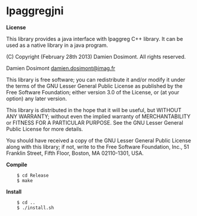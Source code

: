 lpaggregjni
===========


__License__

This library provides a java interface with lpaggreg C++ library.
It can be used as a native library in a java program.

(C) Copyright (February 28th 2013) Damien Dosimont. All rights reserved.

Damien Dosimont <damien.dosimont@imag.fr>

This library is free software; you can redistribute it and/or modify it
under the terms of the GNU Lesser General Public License as published by
the Free Software Foundation; either version 3.0 of the License, or
(at your option) any later version.

This library is distributed in the hope that it will be useful, but
WITHOUT ANY WARRANTY; without even the implied warranty of MERCHANTABILITY
or FITNESS FOR A PARTICULAR PURPOSE. See the GNU Lesser General Public
License for more details.

You should have received a copy of the GNU Lesser General Public
License along with this library; if not, write to the Free Software
Foundation, Inc., 51 Franklin Street, Fifth Floor, Boston, MA  02110-1301,
USA.

__Compile__

  		$ cd Release
		$ make
		
__Install__

		$ cd ..
		$ ./install.sh

